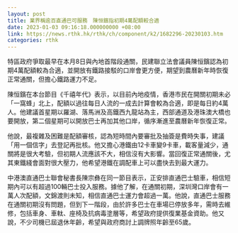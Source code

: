 ```yaml
---
layout: post
title: 業界稱逾百直通巴可服務　陳恒鑌指初期4萬配額較合適
date: 2023-01-03 09:16:18.000000000 +08:00
link: https://news.rthk.hk/rthk/ch/component/k2/1682296-20230103.htm
categories: rthk
---
```


特區政府爭取最早在本月8日與內地首階段通關，民建聯立法會議員陳恒鑌認為初期4萬配額較為合適，並開放有鐵路接駁的口岸會更方便，期望到農曆新年時恢復正常通關，但擔心鐵路運力不足。

陳恒鑌在本台節目《千禧年代》表示，以目前內地疫情，香港市民在開關初期未必「一窩蜂」北上，配額以過往每日人流的一成去計算會較為合適，即是每日約4萬人。他建議首星期以羅湖、落馬洲及高鐵西九龍站為主，西部通道及港珠澳大橋也要開放，第二個星期可以開放巴士再加其他口岸，循序漸進至農曆新年恢復正常。

他說，最複雜及困難是配額審核，認為短時間內要審批及抽簽是費時失事，建議「用一個信字」去登記再批核。他又擔心港鐵由12卡車變9卡車，載客量減少，通關將是很大考驗，但初期人流應該不大，相信沒有大影響。當回復正常通關後，尤其東鐵綫會面對很大壓力，他希望港鐵在調配車上可以盡快去到最大運力。

中港澳直通巴士聯會秘書長陳宗彝在同一節目表示，正安排直通巴士驗車，相信短期內可以有超過100輛巴士投入服務。據他了解，在通關初期，深圳灣口岸會有一萬人次配額，文錦渡則未知，相信直通巴士運力會超過一萬。他說，直通巴士服務在通關初期沒有問題，但到下一階段，由於許多巴士在車場已停放多年，需時去維修，包括車身、車軚、座椅及抗病毒塗層等，希望政府提供復業基金資助。他又說，不少司機已屆退休年齡，希望與政府商討上調牌照年齡至65歲。
